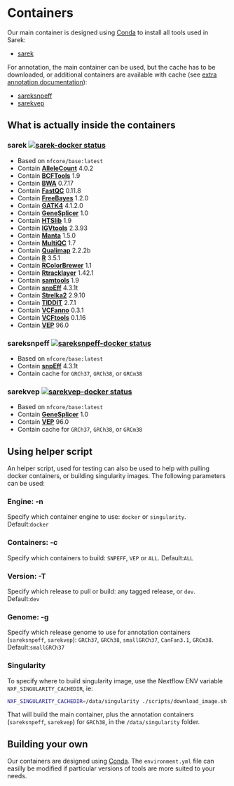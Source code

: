 # Containers

Our main container is designed using [Conda](https://conda.io/) to install all tools used in Sarek:

- [sarek](#sarek-)

For annotation, the main container can be used, but the cache has to be downloaded, or additional containers are available with cache (see [extra annotation documentation](annotation.md)):

- [sareksnpeff](#sareksnpeff-)
- [sarekvep](#sarekvep-)

## What is actually inside the containers

### sarek [![sarek-docker status][sarek-docker-badge]][sarek-docker-link]

- Based on `nfcore/base:latest`
- Contain **[AlleleCount][allelecount-link]** 4.0.2
- Contain **[BCFTools][bcftools-link]** 1.9
- Contain **[BWA][bwa-link]** 0.7.17
- Contain **[FastQC][fastqc-link]** 0.11.8
- Contain **[FreeBayes][freebayes-link]** 1.2.0
- Contain **[GATK4][gatk4-link]** 4.1.2.0
- Contain **[GeneSplicer][genesplicer-link]** 1.0
- Contain **[HTSlib][htslib-link]** 1.9
- Contain **[IGVtools][igvtools-link]** 2.3.93
- Contain **[Manta][manta-link]** 1.5.0
- Contain **[MultiQC][multiqc-link]** 1.7
- Contain **[Qualimap][qualimap-link]** 2.2.2b
- Contain **[R][r-link]** 3.5.1
- Contain **[RColorBrewer][rcolorbrewer-link]** 1.1
- Contain **[Rtracklayer][rtracklayer-link]** 1.42.1
- Contain **[samtools][samtools-link]** 1.9
- Contain **[snpEff][snpeff-link]** 4.3.1t
- Contain **[Strelka2][strelka-link]** 2.9.10
- Contain **[TIDDIT][tiddit-link]** 2.7.1
- Contain **[VCFanno][vcfanno-link]** 0.3.1
- Contain **[VCFtools][vcftools-link]** 0.1.16
- Contain **[VEP][vep-link]** 96.0

### sareksnpeff [![sareksnpeff-docker status][sareksnpeff-docker-badge]][sareksnpeff-docker-link]

- Based on `nfcore/base:latest`
- Contain **[snpEff][snpeff-link]** 4.3.1t
- Contain cache for `GRCh37`, `GRCh38`, or `GRCm38`

### sarekvep [![sarekvep-docker status][sarekvep-docker-badge]][sarekvep-docker-link]

- Based on `nfcore/base:latest`
- Contain **[GeneSplicer][genesplicer-link]** 1.0
- Contain **[VEP][vep-link]** 96.0
- Contain cache for `GRCh37`, `GRCh38`, or `GRCm38`

## Using helper script

An helper script, used for testing can also be used to help with pulling docker containers, or building singularity images.
The following parameters can be used:

### Engine: -n

Specify which container engine to use: `docker` or `singularity`.
Default:`docker`

### Containers: -c

Specify which containers to build: `SNPEFF`, `VEP` or `ALL`.
Default:`ALL`

### Version: -T

Specify which release to pull or build: any tagged release, or `dev`.
Default:`dev`

### Genome: -g

Specify which release genome to use for annotation containers (`sareksnpeff`, `sarekvep`): `GRCh37`, `GRCh38`, `smallGRCh37`, `CanFan3.1`, `GRCm38`.
Default:`smallGRCh37`

### Singularity

To specify where to build singularity image, use the Nextflow ENV variable `NXF_SINGULARITY_CACHEDIR`, ie:

```bash
NXF_SINGULARITY_CACHEDIR=/data/singularity ./scripts/download_image.sh -n singularity -t ALL -T dev -g GRCh38
```

That will build the main container, plus the annotation containers (`sareksnpeff`, `sarekvep`) for `GRCh38`, in the `/data/singularity` folder.

## Building your own

Our containers are designed using [Conda](https://conda.io/).
The `environment.yml` file can easilly be modified if particular versions of tools are more suited to your needs.

[allelecount-link]: https://github.com/cancerit/alleleCount
[bcftools-link]: https://github.com/samtools/bcftools
[bwa-link]: https://github.com/lh3/bwa
[fastqc-link]: http://www.bioinformatics.babraham.ac.uk/projects/fastqc/
[freebayes-link]: https://github.com/ekg/freebayes
[gatk4-link]: https://github.com/broadinstitute/gatk
[genesplicer-link]: https://ccb.jhu.edu/software/genesplicer/
[htslib-link]: https://github.com/samtools/htslib
[igvtools-link]: http://software.broadinstitute.org/software/igv/
[manta-link]: https://github.com/Illumina/manta
[multiqc-link]: https://github.com/ewels/MultiQC/
[qualimap-link]: http://qualimap.bioinfo.cipf.es
[r-link]: https://www.r-project.org/
[rcolorbrewer-link]: https://CRAN.R-project.org/package=RColorBrewer
[rtracklayer-link]: https://www.bioconductor.org/packages/release/bioc/html/rtracklayer.html
[samtools-link]: https://github.com/samtools/samtools
[sarek-docker-badge]: https://img.shields.io/docker/automated/nfcore/sarek.svg
[sarek-docker-link]: https://hub.docker.com/r/nfcore/sarek
[snpeff-link]: http://snpeff.sourceforge.net/
[sareksnpeff-docker-badge]: https://img.shields.io/docker/automated/nfcore/sareksnpeff.svg
[sareksnpeff-docker-link]: https://hub.docker.com/r/nfcore/sareksnpeff
[strelka-link]: https://github.com/Illumina/strelka
[tiddit-link]: https://github.com/SciLifeLab/TIDDIT
[vcfanno-link]: https://github.com/brentp/vcfanno
[vcftools-link]: https://vcftools.github.io/index.html
[vep-link]: https://github.com/Ensembl/ensembl-vep
[sarekvep-docker-badge]: https://img.shields.io/docker/automated/nfcore/sarekvep.svg
[sarekvep-docker-link]: https://hub.docker.com/r/nfcore/sarekvep
